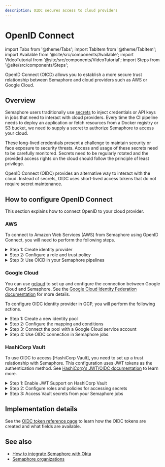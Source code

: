 ```yaml
---
description: OIDC secures access to cloud providers
---
```


# OpenID Connect

import Tabs from '@theme/Tabs';
import TabItem from '@theme/TabItem';
import Available from '@site/src/components/Available';
import VideoTutorial from '@site/src/components/VideoTutorial';
import Steps from '@site/src/components/Steps';

OpenID Connect (OICD) allows you to establish a more secure trust relationship between Semaphore and cloud providers such as AWS or Google Cloud.

## Overview

Semaphore users traditionally use [secrets](./secrets) to inject credentials or API keys in jobs that need to interact with cloud providers. Every time the CI pipeline needs to deploy an application or fetch resources from a Docker registry or S3 bucket, we need to supply a secret to authorize Semaphore to access your cloud.

These long-lived credentials present a challenge to maintain security or face exposure to security threats. Access and usage of these secrets need to be carefully monitored. Secrets need to be regularly rotated and the provided access rights on the cloud should follow the principle of least privilege.

OpenID Connect (OIDC) provides an alternative way to interact with the cloud. Instead of secrets, OIDC uses short-lived access tokens that do not require secret maintenance.

## How to configure OpenID Connect

This section explains how to connect OpenID to your cloud provider.

### AWS

To connect to Amazon Web Services (AWS) from Semaphore using OpenID Connect, you will need to perform the following steps.

<details>
<summary>Step 1: Create identity provider</summary>
<div>


<Steps>

1. Log in to the [AWS IAM Console](https://console.aws.amazon.com/iam/)
2. Under **Access management**, select **Identity providers**
3. Press **Add provider**
4. Select **OpenID connect**
5. In **Provider URL** and **Audience** type your [organization URL](./organizations#general-settings), e.g. `https://my-org.semaphoreci.com`
6. Press **Add provider**
   
    ![Creating an OIDC Identity Provider](./img/aws-identity-provider.jpg)

</Steps>

</div>
</details>

<details>
<summary>Step 2: Configure a role and trust policy</summary>
<div>


<Steps>

1. Log in to the [AWS IAM Console](https://console.aws.amazon.com/iam/)
2. Under **Access management**, select **Roles**
3. Press **Create role**
4. Select **Web identity**
5. Under **Identity provider** and **Audience**, select the provider you created in Step 1
6. Press **Next**
7. Choose the permissions you want this role to have. This typically involves selecting a policy that allows access to the AWS resources your pipelines need. For example, if your pipelines need access to S3, you might choose the `AmazonS3FullAccess` policy.
8. Press **Next**
9. Type the **Role name** and an optional description
10. Press **Create role**

    ![Adding an OIDC role](./img/add-oidc-role.jpg)

</Steps>

Next, edit the trust policy as follows:


<Steps>

1. Select the newly created Role by name. You may need to use the search box to locate it
2. Select the **Trust relationships** tab
3. Press **Edit trust policy**
4. Edit the `Condition` section (see below for details)
5. Press **Update policy**

</Steps>

The trust policy uses JSON to configure what projects and branches can access the resources assigned to this role. 
    
- Use `StringEquals` to define specific projects and branches 
- Use `StringLike` to match projects and branches using a pattern
- You can combine `StringEquals` and `StringLike` in the same `Condition`

The following example shows how to grant permissions to:

- organization:`my-org` 
- project id: `936a5312-a3b8-4921-8b3f-2cec8baac574`
- repository: `web`
- branch: `main`

```json title="Assigning trust relationship by the exact name"
"Condition": {
    "StringEquals": {
        "my-org.semaphoreci.com:aud": "https://my-org.semaphoreci.com",
        "my-org.semaphoreci.com:sub": "org:my-org:project:936a5312-a3b8-4921-8b3f-2cec8baac574:repo:web:ref_type:branch:ref:refs/heads/main"
 }
}
```

The next example shows how to grant permissions to:

- organization `my-org` 
- project id `936a5312-a3b8-4921-8b3f-2cec8baac574`
- repository `web`
- all branches

```json title="Assigning trust relationship by pattern match"
"Condition": {
    "StringLike": {
        "<org-url>.semaphoreci.com:sub":
        "org:<org-url>:project:936a5312-a3b8-4921-8b3f-2cec8baac574:repo:web:ref_type:branch:ref:refs/heads/*",
 },
}
```

</div>
</details>

<details>
<summary>Step 3: Use OICD in your Semaphore pipelines</summary>
<div>

You can now use OICD to access your AWS resources from any of your pipelines.  

In order authenticate with AWS add these commands to the Semaphore [job](./jobs) that needs access.

```shell "Job commands to authenticate"
export ROLE_ARN="YOUR_AWS_ROLE_NAME"
export SESSION_NAME="semaphore-job-${SEMAPHORE_JOB_ID}"
export CREDENTIALS=$(aws sts assume-role-with-web-identity --role-arn $ROLE_ARN --role-session-name $SESSION_NAME --web-identity-token $SEMAPHORE_OIDC_TOKEN)
export AWS_ACCESS_KEY_ID=$(echo $CREDENTIALS | jq -r '.Credentials.AccessKeyId')
export AWS_SESSION_TOKEN=$(echo $CREDENTIALS | jq -r '.Credentials.SessionToken')
export AWS_SECRET_ACCESS_KEY=$(echo $CREDENTIALS | jq -r '.Credentials.SecretAccessKey')
```

:::note

Replace `YOUR_AWS_ROLE_NAME` with the Role you created in Step 2

:::

</div>
</details>

### Google Cloud

You can use [gcloud](https://cloud.google.com/sdk/gcloud) to set up and configure the connection between Google Cloud and Semaphore. See the [Google Cloud Identity Federation documentation](https://cloud.google.com/iam/docs/configuring-workload-identity-federation#oidc_1) for more details.

To configure OIDC identity provider in GCP, you will perform the following actions.

<details>
<summary>Step 1: Create a new identity pool</summary>
<div>


<Steps>

1. Define a `POOL_ID` name. This unique name served to identify a Google Cloud IAM pool. For example: `semaphoreci-com-identity-pool`
2. Store the pool in an environment variable, e.g `semaphoreci-com-identity-pool`

    ```shell title="Define a name for the identity pool"
    export POOL_ID="<unique-pool-name>" 
    ```

3. Create the identify pool

    ```shell title="Create identity pool"
    gcloud iam workload-identity-pools create $POOL_ID \
    --location="global" \
    --description="Semaphore OIDC Pool" \
    --display-name=$POOL_ID
    ```

</Steps>

</div>
</details>


<details>
<summary>Step 2: Configure the mapping and conditions</summary>
<div>

Next, we need to map fields from the Semaphore OIDC provider to Google Cloud attributes and set conditions where Semaphore can access the identity pool. See [attribute mapping](https://cloud.google.com/iam/docs/configuring-workload-identity-federation#mappings-and-conditions) and [condition mapping](https://cloud.google.com/iam/docs/configuring-workload-identity-federation#mappings-and-conditions) to learn more.


<Steps>

1. Define `PROVIDER_ID` with a unique name for the OIDC provider, for example: `semaphoreci-com`. The variable `ISSUER_URI` should contain your [organization URL](./organizations#general-settings), e.g. `https://my-org.semaphoreci.com`

    ```shell title="Define PROVIDER_ID and ISSUER_URI"
    export PROVIDER_ID="<unique-provider-name>"
    export ISSUER_URI="https://my-org.semaphoreci.com"
    ```

2. Use the following template to grant Google Cloud access to the identity pool created in Step 1. 

 Replace:
    - `<REPOSITORY>` with your repository name, e.g. `web`
    - `<BRANCH>` with the branch that can access the cloud resources, e.g. `refs/heads/main`
    - `<PROJECT_NAME>` with your project name on Semaphore

    ```shell title="Grant access to the identity pool"
    gcloud iam workload-identity-pools providers create-oidc $PROVIDER_ID \
    --location="global" \
    --workload-identity-pool=$POOL_ID \
    --issuer-uri="$ISSUER_URI" \
    --allowed-audiences="$ISSUER_URI" \
    --attribute-mapping="google.subject="semaphore::<REPOSITORY>::<BRANCH>" \
    --attribute-condition="'semaphore::<PROJECT_NAME>::<BRANCH>' == google.subject"
    ```

</Steps>

</div>
</details>


<details>
<summary>Step 3: Connect the pool with a Google Cloud service account</summary>
<div>

Connecting to the pool allows Semaphore to impersonate your Google Cloud service account. To create the connection follow these steps:


<Steps>

1. Define environment variables:
    - `<REPOSITORY>` is the repository name, e.g. `web`
    - `<BRANCH>` is the branch, e.g. `refs/heads/main`

    ```shell
    export SUBJECT="semaphore::<REPOSITORY>::<BRANCH"
    export PROJECT_NUMBER=$(gcloud projects describe $(gcloud config get-value core/project) --format=value\(projectNumber\))
    export MEMBER_ID="principal://iam.googleapis.com/projects/$PROJECT_NUMBER/locations/global/workloadIdentityPools/$POOL_ID/subject/$SUBJECT"
    ```

2. Bind the workload identity user to the service account

    ```shell
    # ID of the service account who you want to impersonate in the pipelines
    export SERVICE_ACCOUNT_EMAIL="myemail@example.com" 

    gcloud iam service-accounts add-iam-policy-binding $SERVICE_ACCOUNT_EMAIL \
        --role=roles/iam.workloadIdentityUser \
     --member="MEMBER_ID"
    ```

</Steps>

See [Granting external identities impersonation permissions](https://cloud.google.com/iam/docs/using-workload-identity-federation#impersonate) to learn more about service accounts.
</div>
</details>

<details>
<summary> Step 4: Use OIDC connection in Semaphore jobs</summary>
<div>

Add the following commands to the Semaphore [job](./jobs) that needs to access your Google Cloud resources

```shell title="Using OIDC in a Semaphore job"
export POOL_ID="<YOUR_POOL_ID>"
export PROVIDER_ID="<YOUR_PROVIDER_ID_NAME>"
export PROJECT_ID="<YOUR_GOOGLE_CLOUD_PROJECT_ID>" 
export SERVICE_ACCOUNT_EMAIL="<YOUR_SERVICE_ACCOUNT_EMAIL>" 
export POOL_URI="projects/$PROJECT_ID/locations/global/workloadIdentityPools/$POOL_ID/providers/$PROVIDER_ID"
echo $SEMAPHORE_OIDC_TOKEN > /tmp/oidc_token
gcloud iam workload-identity-pools create-cred-config $POOL_URI --service-account="$SERVICE_ACCOUNT_EMAIL" --service-account-token-lifetime-seconds=600 --output-file=/home/semaphore/creds.json --credential-source-file=/tmp/oidc_token --credential-source-type="text"
export GOOGLE_APPLICATION_CREDENTIALS=/home/semaphore/creds.json
gcloud auth login --cred-file=/home/semaphore/creds.json
gcloud projects list
```

</div>
</details>

### HashiCorp Vault

To use OIDC to access [HashiCorp Vault], you need to set up a trust relationship with Semaphore. This configuration uses JWT tokens as the authentication method. See [HashiCorp's JWT/OIDC documentation](https://developer.hashicorp.com/vault/docs/auth/jwt) to learn more.


<details>
<summary>Step 1: Enable JWT Support on HashiCorp Vault</summary>
<div>

The first step is to enable JWT authentication support on the Vault:

<Steps>

1. Execute the following command to enable JWT on your vault

    ```shell
    vault auth enable jwt
    ```
    
2. Define a variable with your [organization URL](./organizations#general-settings), e.g. `https://my-org.semaphoreci.com`

    ```shell
    export PROVIDER_URL="https://my-org.semaphoreci.com"
    ```

3. Enable JWT for your Semaphore organization

    ```shell
    vault write auth/jwt/config bound_issuer="$PROVIDER_URL" oidc_discovery_url="$PROVIDER_URL"
    ```

</Steps>

</div>
</details>
<details>
<summary>Step 2: Configure roles and policies for accessing secrets</summary>
<div>
Configure a policy that grants access to specific paths that will be accessed by your Semaphore pipelines. For more details, read Vault's Policies documentation.


<Steps>

1. Create a policy granting access to paths in your Vault. See [Vault policies](https://developer.hashicorp.com/vault/docs/concepts/policies) to learn more about this feature

    ```shell title="Setting read-only permissions to secret/data/production folder"
    vault policy write example-policy - <<EOF
    path "secret/data/production/*" {
    capabilities = [ "read" ]
    }
    EOF
    ```

2. Create a role to access the Vault resources
    - Replace `<REPOSITORY>` with your repository
    - Replace `<BRANCH>` with the branch that can access the Vault

    ```shell title="Creating a role"
    vault write auth/jwt/role/example-role -<<EOF
    {
    "role_type": "jwt",
    "user_claim": "actor",
    "bound_claims": {
     "repo": "<REPOSITORY>",
     "branch": "<BRANCH>"
    },
    "policies": ["example-policy"],
    "ttl": "5m"
    }
    EOF
    ```

</Steps>

</div>
</details>

<details>
<summary>Step 3: Access Vault secrets from your Semaphore jobs</summary>
<div>

To access the Vault from a Semaphore [job](./jobs), add the following commands at the beginning:

```shell
export VAULT_TOKEN=$(vault write -field=token auth/jwt/login role=example-role jwt=$SEMAPHORE_OIDC_TOKEN)
vault kv get -field=value secret/data/production/my-secret
```
</div>
</details>

## Implementation details

See the [OIDC token reference page](../reference/openid) to learn how the OIDC tokens are created and what fields are available.

## See also

- [How to integrate Semaphore with Okta](./okta)
- [Semaphore organizations](./organizations)

